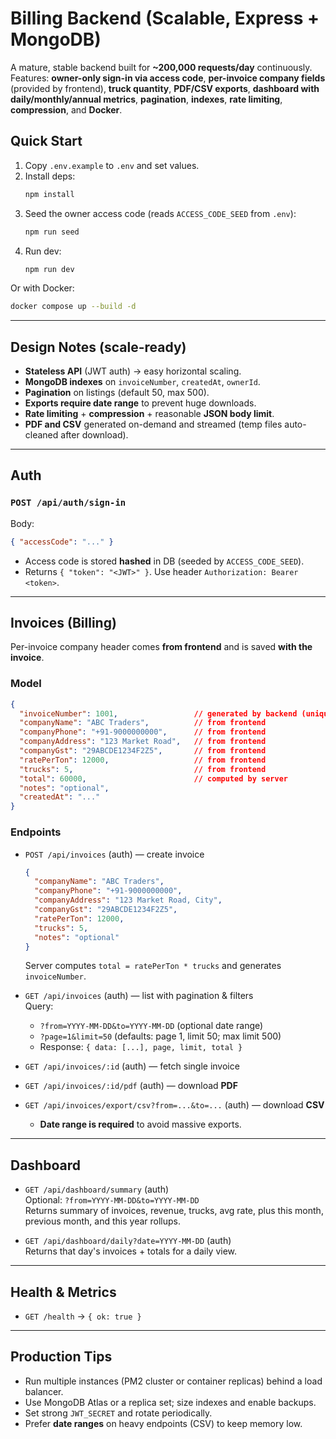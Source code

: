 # Billing Backend (Scalable, Express + MongoDB)

A mature, stable backend built for **~200,000 requests/day** continuously.  
Features: **owner-only sign-in via access code**, **per-invoice company fields** (provided by frontend), **truck quantity**, **PDF/CSV exports**, **dashboard with daily/monthly/annual metrics**, **pagination**, **indexes**, **rate limiting**, **compression**, and **Docker**.

## Quick Start
1. Copy `.env.example` to `.env` and set values.
2. Install deps:
   ```bash
   npm install
   ```
3. Seed the owner access code (reads `ACCESS_CODE_SEED` from `.env`):
   ```bash
   npm run seed
   ```
4. Run dev:
   ```bash
   npm run dev
   ```

Or with Docker:
```bash
docker compose up --build -d
```

---

## Design Notes (scale-ready)
- **Stateless API** (JWT auth) → easy horizontal scaling.
- **MongoDB indexes** on `invoiceNumber`, `createdAt`, `ownerId`.
- **Pagination** on listings (default 50, max 500).
- **Exports require date range** to prevent huge downloads.
- **Rate limiting** + **compression** + reasonable **JSON body limit**.
- **PDF and CSV** generated on-demand and streamed (temp files auto-cleaned after download).

---

## Auth
### `POST /api/auth/sign-in`
Body:
```json
{ "accessCode": "..." }
```
- Access code is stored **hashed** in DB (seeded by `ACCESS_CODE_SEED`).
- Returns `{ "token": "<JWT>" }`. Use header `Authorization: Bearer <token>`.

---

## Invoices (Billing)
Per-invoice company header comes **from frontend** and is saved **with the invoice**.

### Model
```json
{
  "invoiceNumber": 1001,                 // generated by backend (unique)
  "companyName": "ABC Traders",          // from frontend
  "companyPhone": "+91-9000000000",      // from frontend
  "companyAddress": "123 Market Road",   // from frontend
  "companyGst": "29ABCDE1234F2Z5",       // from frontend
  "ratePerTon": 12000,                   // from frontend
  "trucks": 5,                           // from frontend
  "total": 60000,                        // computed by server
  "notes": "optional",
  "createdAt": "..."
}
```

### Endpoints
- `POST /api/invoices` (auth) — create invoice
  ```json
  {
    "companyName": "ABC Traders",
    "companyPhone": "+91-9000000000",
    "companyAddress": "123 Market Road, City",
    "companyGst": "29ABCDE1234F2Z5",
    "ratePerTon": 12000,
    "trucks": 5,
    "notes": "optional"
  }
  ```
  Server computes `total = ratePerTon * trucks` and generates `invoiceNumber`.

- `GET /api/invoices` (auth) — list with pagination & filters  
  Query:
  - `?from=YYYY-MM-DD&to=YYYY-MM-DD` (optional date range)
  - `?page=1&limit=50` (defaults: page 1, limit 50; max limit 500)
  - Response: `{ data: [...], page, limit, total }`

- `GET /api/invoices/:id` (auth) — fetch single invoice

- `GET /api/invoices/:id/pdf` (auth) — download **PDF**

- `GET /api/invoices/export/csv?from=...&to=...` (auth) — download **CSV**
  - **Date range is required** to avoid massive exports.

---

## Dashboard
- `GET /api/dashboard/summary` (auth)  
  Optional: `?from=YYYY-MM-DD&to=YYYY-MM-DD`  
  Returns summary of invoices, revenue, trucks, avg rate, plus this month, previous month, and this year rollups.

- `GET /api/dashboard/daily?date=YYYY-MM-DD` (auth)  
  Returns that day's invoices + totals for a daily view.

---

## Health & Metrics
- `GET /health` → `{ ok: true }`

---

## Production Tips
- Run multiple instances (PM2 cluster or container replicas) behind a load balancer.
- Use MongoDB Atlas or a replica set; size indexes and enable backups.
- Set strong `JWT_SECRET` and rotate periodically.
- Prefer **date ranges** on heavy endpoints (CSV) to keep memory low.

